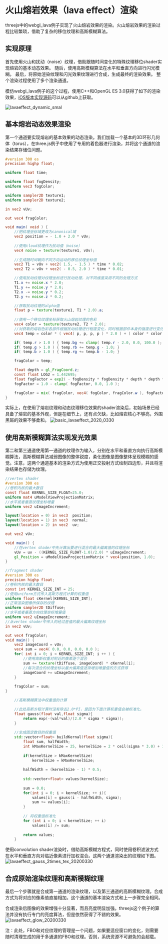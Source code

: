 # 火山熔岩效果（lava effect）渲染
threejs中的webgl_lava例子实现了火山熔岩效果的渲染。火山熔岩效果的渲染过程比较繁琐，借助了复杂的移位纹理和高斯模糊算法。

## 实现原理
首先使用火山和扰动（noise）纹理，借助跟随时间变化的特殊纹理移位shader实现熔岩的基本动态效果。
随后，使用高斯模糊算法在水平和垂直方向进行闪光模糊。
最后，将原始渲染纹理和闪光效果纹理进行合成，生成最终的渲染效果。
整个渲染过程使用了多个渲染通道。

模仿webgl_lava例子的这个过程，使用C++和OpenGL ES 3.0获得了如下的渲染效果，[iOS版本实现源码](https://github.com/nintymiles/LearnThreeJSRenderingExamples)可以从github上获取。

![lavaeffect_dynamic_smal](media/lavaeffect_dynamic_small.gif)

## 基本熔岩动态效果渲染
第一个通道要实现熔岩的基本效果的动态渲染。我们加载一个基本的3D环形几何体（torus），在three.js例子中使用了专用的着色器进行渲染，并将这个通道的渲染结果存储位问题。

```glsl
#version 300 es
precision highp float;

uniform float time;

uniform float fogDensity;
uniform vec3 fogColor;

uniform sampler2D texture1;
uniform sampler2D texture2;

in vec2 vUv;

out vec4 fragColor;

void main( void ) {
    //把纹理坐标域更改为canonical域
    vec2 position = - 1.0 + 2.0 * vUv;
    
    //使用cloud纹理作为扰动值（noise）
    vec4 noise = texture(texture1, vUv);
 
    //生成随时间朝向不同方向运动的移位纹理坐标值
    vec2 T1 = vUv + vec2( 1.5, - 1.5 ) * time * 0.02;
    vec2 T2 = vUv + vec2( - 0.5, 2.0 ) * time * 0.01;

    //使用扰动纹理对纹理坐标进行扰动处理，对不同维度采用不同的处理方式
    T1.x += noise.x * 2.0;
    T1.y += noise.y * 2.0;
    T2.x -= noise.y * 0.2;
    T2.y += noise.z * 0.2;

    //获取扰动纹理的alpha值
    float p = texture(texture1, T1 * 2.0).a;
    
    //使用一个移位纹理坐标获取火山熔岩纹理的色彩
    vec4 color = texture(texture2, T2 * 2.0);
    //对获取的熔岩色彩各部件根据扰动纹理进行程度变化，同时根据部件本身的强度进行变化
    vec4 temp = color * ( vec4( p, p, p, p ) * 2.0 ) + ( color * color - 0.1 );

    if( temp.r > 1.0 ) { temp.bg += clamp( temp.r - 2.0, 0.0, 100.0 ); }
    if( temp.g > 1.0 ) { temp.rb += temp.g - 1.0; }
    if( temp.b > 1.0 ) { temp.rg += temp.b - 1.0; }

    fragColor = temp;

    float depth = gl_FragCoord.z;
    const float LOG2 = 1.442695;
    float fogFactor = exp2( - fogDensity * fogDensity * depth * depth * LOG2 );
    fogFactor = 1.0 - clamp( fogFactor, 0.0, 1.0 );

    fragColor = mix( fragColor, vec4( fogColor, fragColor.w ), fogFactor );
}
```

实际上，在使用了熔岩纹理和动态纹理移位效果的shader渲染后，初始场景已经具备了熔岩的基本外观，但是在细节上，还有点欠缺，比如熔岩核心不够亮，外围黑斑的效果不够柔和。
![basic_lavaeffect_2020_0330](media/basic_lavaeffect_2020_0330.jpg)

## 使用高斯模糊算法实现发光效果
第二和第三通道使用第一通道的纹理作为输入，分别在水平和垂直方向执行高斯模糊算法，高斯模糊算法减弱图像的整体锐度，柔化图像是图像整体呈现模糊的感觉。注意，这两个通道基本的渲染方式为使用正交投射方式绘制四边形，并且将渲染结果也存储为纹理。

```glsl
//vertex shader
#version 300 es
//卷积内核的最大数目
const float KERNEL_SIZE_FLOAT=25.0;
uniform mat4 uModelViewProjectionMatrix;
//水平或者垂直纹理坐标增量
uniform vec2 uImageIncrement;

layout(location = 0) in vec3  position;
layout(location = 1) in vec3  normal;
layout(location = 2) in vec2  uv;

out vec2 vUv;

void main() {
    //在vertex shader中先计算出要进行混合的最大偏离值的纹理坐标
    vUv = uv - ((KERNEL_SIZE_FLOAT-1.0)/2.0) * uImageIncrement;
    gl_Position = uModelViewProjectionMatrix * vec4(position, 1.0);
}
```


```glsl
//fragment shader
#version 300 es
precision highp float;
//卷积内核的最大数目
const int KERNEL_SIZE_INT = 25;
//使用uniform方式传入高斯方程式计算的权重值
uniform float cKernel[KERNEL_SIZE_INT];
//正常渲染图像所保存的纹理
uniform sampler2D tDiffuse;
//水平或者垂直方向纹理坐标增量值
uniform vec2 uImageIncrement;
//从vertex shader中传入的经过差值的最大偏离纹理坐标
in vec2 vUv;

out vec4 fragColor;
void main() {
    vec2 imageCoord = vUv;
    vec4 sum = vec4( 0.0, 0.0, 0.0, 0.0 );
    for( int i = 0; i < KERNEL_SIZE_INT; i ++ ) {
        //使用高斯权重对附近的像素逐个混合
        sum += texture(tDiffuse, imageCoord) * cKernel[i];
        //每次混合的纹理坐标以最大偏离值逐渐增加增量值的方式获得
        imageCoord += uImageIncrement;
    }
    
    fragColor = sum;
}
```

```cpp
    //高斯模糊算法中权重值的计算

    //此处高斯方程计算时没有除去2.0*PI，是因为下面计算权重值会被标准化。
    float gauss(float val,float sigma){
        return exp(-(val*val)/(2.0 * sigma * sigma));
    }
    
    //生成固定数目的权重值
    std::vector<float> buildKernal(float sigma){
        float sum, halfWidth;
        int kMaxKernelSize = 25, kernelSize = 2 * ceil(sigma * 3.0) + 1;
        
        if(kernelSize > kMaxKernelSize)
            kernelSize = kMaxKernelSize;
        
        halfWidth = (kernelSize - 1) * 0.5;
        
        std::vector<float> values(kernelSize);
        
        sum = 0.0;
        for(int i = 0; i < kernelSize; ++ i){
            values[i] = gauss(i - halfWidth, sigma);
            sum += values[i];
        }
        
        // 将权重值标准化
        for (int i = 0; i < kernelSize; ++ i)
            values[i] /= sum;
        
        return values;
    }
```


使用convolution shader渲染时，借助高斯模糊方程式，同时使用卷积滤波方式在水平和垂直方向对临近像素进行加权混合。这两个通道渲染出的纹理如下图。
![lavaeffect_gauss_2times_tex_20200330](media/lavaeffect_gauss_2times_tex_20200330.jpg)


## 合成原始渲染纹理和高斯模糊纹理
最后一个步骤就是合成第一通道的渲染纹理，以及第三通道的高斯模糊纹理。合成方式为将对应的像素值直接相加。这个通道的基本渲染方式和上一步骤完全相同。

合成渲染后图像的效果增强十分显著，而且亮度明显加强。threejs这个例子的算法并没有执行专门的亮度算法，但是依然获得了不错的效果。
![lavaeffect_glow_20200330](media/lavaeffect_glow_20200330.jpg)

注：此处，FBO和对应纹理的管理是一个问题，如果要适应窗口的变化，则需要随时清理生成的用于多通道的FBO和纹理。否则，系统资源不可避免的会超载。






